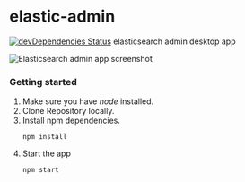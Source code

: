 # elastic-admin
[![devDependencies Status](https://david-dm.org/chekkan/elastic-admin/dev-status.svg)](https://david-dm.org/chekkan/elastic-admin?type=dev)
elasticsearch admin desktop app

![Elasticsearch admin app screenshot](http://res.cloudinary.com/chekkan/image/upload/c_scale,w_600/v1505146899/Screen_Shot_2017-09-11_at_17.10.50_e28ojc.png)

### Getting started
1. Make sure you have *node* installed.
1. Clone Repository locally.
1. Install npm dependencies.
   ```
   npm install
   ```
1. Start the app
   ```
   npm start
   ```
